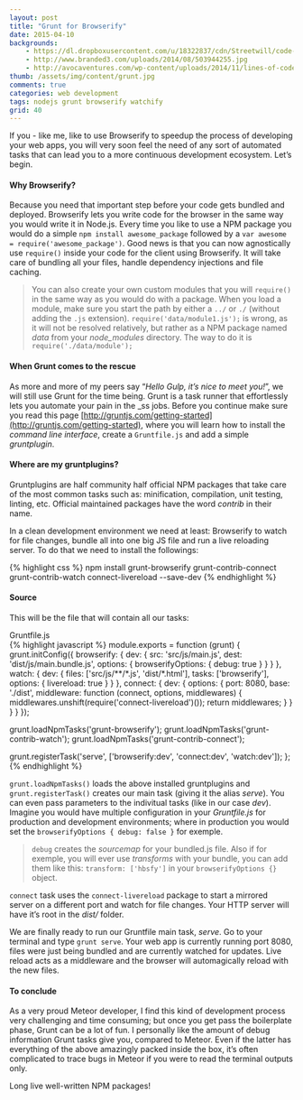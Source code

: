 ```yaml
---
layout: post
title: "Grunt for Browserify"
date: 2015-04-10
backgrounds:
    - https://dl.dropboxusercontent.com/u/18322837/cdn/Streetwill/code-screen.jpg
    - http://www.branded3.com/uploads/2014/08/503944255.jpg
    - http://avocaventures.com/wp-content/uploads/2014/11/lines-of-code.jpg
thumb: /assets/img/content/grunt.jpg
comments: true
categories: web development
tags: nodejs grunt browserify watchify
grid: 40
---
```


If you - like me, like to use Browserify to speedup the process of developing your web apps, you will very soon feel the need of any sort of automated tasks that can lead you to a more continuous development ecosystem. Let’s begin.

#### Why Browserify?

Because you need that important step before your code gets bundled and deployed. Browserify lets you write code for the browser in the same way you would write it in Node.js. Every time you like to use a NPM package you would do a simple `npm install awesome_package` followed by a `var awesome = require('awesome_package')`. Good news is that you can now agnostically use `require()` inside your code for the client using Browserify. It will take care of bundling all your files, handle dependency injections and file caching.

> You can also create your own custom modules that you will `require()` in the same way as you would do with a package. When you load a module, make sure you start the path by either a `../` or `./` (without adding the `.js` extension). `require('data/module1.js');` is wrong, as it will not be resolved relatively, but rather as a NPM package named *data* from your *node_modules* directory. The way to do it is `require('./data/module');`

#### When Grunt comes to the rescue

As more and more of my peers say “*Hello Gulp, it’s nice to meet you!*”, we will still use Grunt for the time being. Grunt is a task runner that effortlessly lets you automate your pain in the _ss jobs. Before you continue make sure you read this page [http://gruntjs.com/getting-started](http://gruntjs.com/getting-started), where you will learn how to install the *command line interface*, create a `Gruntfile.js` and add a simple *gruntplugin*.

#### Where are my gruntplugins?

Gruntplugins are half community half official NPM packages that take care of the most common tasks such as: minification, compilation, unit testing, linting, etc. Official maintained packages have the word *contrib* in their name.

In a clean development environment we need at least: Browserify to watch for file changes, bundle all into one big JS file and run a live reloading server. To do that we need to install the followings:

{% highlight css %}
npm install grunt-browserify grunt-contrib-connect grunt-contrib-watch connect-livereload --save-dev
{% endhighlight %}

#### Source

This will be the file that will contain all our tasks:

<div class="filename">Gruntfile.js</div>
{% highlight javascript %}
module.exports = function (grunt) {
  grunt.initConfig({
    browserify: {
      dev: {
        src: 'src/js/main.js',
        dest: 'dist/js/main.bundle.js',
        options: {
          browserifyOptions: {
            debug: true
          }
        }
      }
    },
    watch: {
      dev: {
        files: ['src/js/**/*.js', 'dist/*.html'],
        tasks: ['browserify'],
        options: {
          livereload: true
        }
      }
    },
    connect: {
      dev: {
        options: {
          port: 8080,
          base: './dist',
          middleware: function (connect, options, middlewares) {
            middlewares.unshift(require('connect-livereload')());
            return middlewares;
          }
        }
      }
    }
  });

  grunt.loadNpmTasks('grunt-browserify');
  grunt.loadNpmTasks('grunt-contrib-watch');
  grunt.loadNpmTasks('grunt-contrib-connect');

  grunt.registerTask('serve', ['browserify:dev', 'connect:dev', 'watch:dev']);
};
{% endhighlight %}

`grunt.loadNpmTasks()` loads the above installed gruntplugins and `grunt.registerTask()` creates our main task (giving it the alias *serve*). You can even pass parameters to the indivitual tasks (like in our case *dev*). Imagine you would have multiple configuration in your *Gruntfile.js* for production and development environments; where in production you would set the `browserifyOptions { debug: false }` for exemple.

> `debug` creates the *sourcemap* for your bundled.js file. Also if for exemple, you will ever use *transforms* with your bundle, you can add them like this: `transform: ['hbsfy']` in your `browserifyOptions {}` object.

`connect` task uses the `connect-livereload` package to start a mirrored server on a different port and watch for file changes. Your HTTP server will have it’s root in the *dist/* folder.

We are finally ready to run our Gruntfile main task, *serve*. Go to your terminal and type `grunt serve`. Your web app is currently running port 8080, files were just being bundled and are currently watched for updates. Live reload acts as a middleware and the browser will automagically reload with the new files.

#### To conclude

As a very proud Meteor developer, I find this kind of development process very challenging and time consuming; but once you get pass the boilerplate phase, Grunt can be a lot of fun. I personally like the amount of debug information Grunt tasks give you, compared to Meteor. Even if the latter has everything of the above amazingly packed inside the box, it’s often complicated to trace bugs in Meteor if you were to read the terminal outputs only.

Long live well-written NPM packages!
